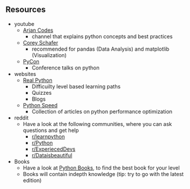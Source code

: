 ## Resources
- youtube
    - [Arjan Codes](https://www.youtube.com/@ArjanCodes)
        - channel that explains python concepts and best practices
    - [Corey Schafer](https://www.youtube.com/@coreyms)
        - recommended for pandas (Data Analysis) and matplotlib (Visualization)
    - [PyCon](https://www.youtube.com/@PyConUS/videos)
        - Conference talks on python
 - websites
    - [Real Python](https://realpython.com/)
        - Difficuilty level based learning paths
        - Quizzes
        - Blogs
    - [Python Speed](https://pythonspeed.com/)
        - Collection of articles on python performance optimization
- reddit
    - Have a look at the following communities, where you can ask questions and get help
        - [r/learnpython](https://www.reddit.com/r/learnpython/)
        - [r/Python](https://www.reddit.com/r/Python/)
        - [r/ExperiecedDevs](https://www.reddit.com/r/ExperiencedDevs/)
        - [r/Dataisbeautiful](https://www.reddit.com/r/dataisbeautiful/)
- Books
    - Have a look at [Python Books](https://realpython.com/best-python-books/), to find the best book for your level
    - Books will contain indepth knowledge (tip: try to go with the latest edition)
